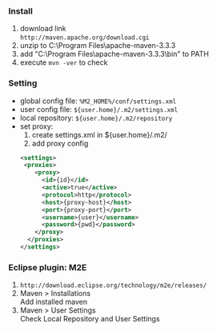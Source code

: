 ### Install
1. download link<br>
    `http://maven.apache.org/download.cgi`
2. unzip to C:\Program Files\apache-maven-3.3.3
3. add "C:\Program Files\apache-maven-3.3.3\bin" to PATH
4. execute `mvn -ver` to check

### Setting
* global config file: `%M2_HOME%/conf/settings.xml`
* user config file: `${user.home}/.m2/settings.xml`
* local repository: `${user.home}/.m2/repository`
* set proxy:
    1. create settings.xml in ${user.home}/.m2/
    2. add proxy config
    ```xml
    <settings>
     <proxies>
        <proxy>
          <id>{id}</id>
          <active>true</active>
          <protocol>http</protocol>
          <host>{proxy-host}</host>
          <port>{proxy-port}</port>
          <username>{user}</username>
          <password>{pwd}</password>
        </proxy>
      </proxies>
    </settings>
    ```
    
### Eclipse plugin: M2E
1. `http://download.eclipse.org/technology/m2e/releases/`
2. Maven > Installations <br>
    Add installed maven
3. Maven > User Settings <br>
    Check Local Repository and User Settings
